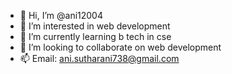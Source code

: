 - 👋 Hi, I’m @ani12004
- 👀 I’m interested in web development 
- 🌱 I’m currently learning b tech in cse
- 💞️ I’m looking to collaborate on web development
- 📫 Email: ani.sutharani738@gmail.com

<!---
ani12004/ani12004 is a ✨ special ✨ repository because its `README.md` (this file) appears on your GitHub profile.
You can click the Preview link to take a look at your changes.
--->
